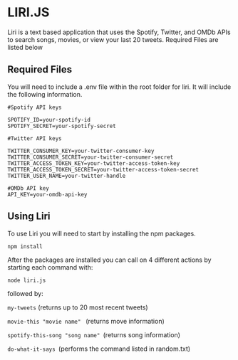 # LIRI.JS

Liri is a text based application that uses the Spotify, Twitter, and OMDb APIs to search
songs, movies, or view your last 20 tweets. Required Files are listed below

## Required Files
You will need to include a .env file within the root folder for liri.  It will include
the following information.
```
#Spotify API keys

SPOTIFY_ID=your-spotify-id
SPOTIFY_SECRET=your-spotify-secret

#Twitter API keys

TWITTER_CONSUMER_KEY=your-twitter-consumer-key
TWITTER_CONSUMER_SECRET=your-twitter-consumer-secret
TWITTER_ACCESS_TOKEN_KEY=your-twitter-access-token-key
TWITTER_ACCESS_TOKEN_SECRET=your-twitter-access-token-secret
TWITTER_USER_NAME=your-twitter-handle

#OMDb API key
API_KEY=your-omdb-api-key
```

## Using Liri

To use Liri you will need to start by installing the npm packages.

```npm install```

After the packages are installed you can call on 4 different actions by starting each
command with: 

```node liri.js```

followed by:

```my-tweets``` (returns up to 20 most recent tweets)

```movie-this "movie name" ``` (returns move information)

```spotify-this-song "song name" ```(returns song information)

```do-what-it-says ```(performs the command listed in random.txt)


